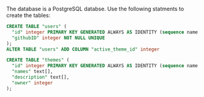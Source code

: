 The database is a PostgreSQL databse. Use the following statments to create the tables:

```sql
CREATE TABLE "users" (
  "id" integer PRIMARY KEY GENERATED ALWAYS AS IDENTITY (sequence name "users_id_seq"),
  "githubID" integer NOT NULL UNIQUE
);
ALTER TABLE "users" ADD COLUMN "active_theme_id" integer

CREATE TABLE "themes" (
  "id" integer PRIMARY KEY GENERATED ALWAYS AS IDENTITY (sequence name "themes_id_seq"),
  "names" text[],
  "description" text[],
  "owner" integer
);
```